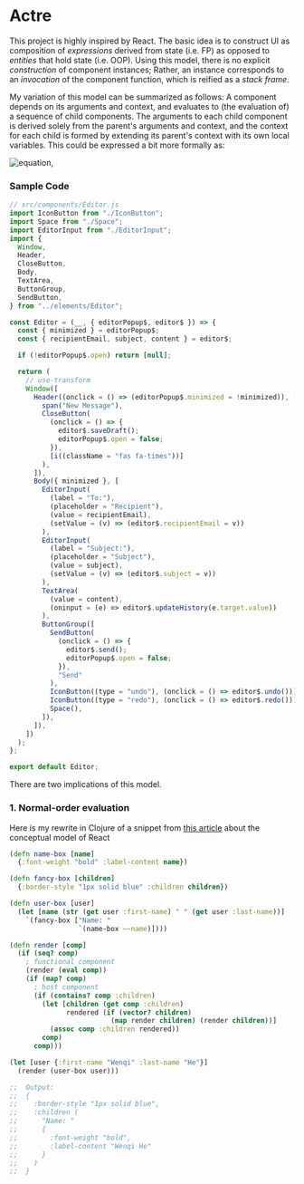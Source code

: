 # Actre

This project is highly inspired by React. The basic idea is to construct UI as composition of *expressions* derived from state (i.e. FP) as opposed to *entities* that hold state (i.e. OOP). Using this model, there is no explicit *construction* of component instances; Rather, an instance corresponds to an *invocation* of the component function, which is reified as a *stack frame*.

My variation of this model can be summarized as follows: A component depends on its arguments and context, and evaluates to (the evaluation of) a sequence of child components. The arguments to each child component is derived solely from the parent's arguments and context, and the context for each child is formed by extending its parent's context with its own local variables. This could be expressed a bit more formally as:

![equation](https://latex.codecogs.com/svg.latex?view^n_i({\bf%20Args},%20{\bf%20C})%20\rightarrow%20\Big\\{%20view^{n+1}_j\big(f({\bf%20Args},%20{\bf%20C}),{\bf%20C}%20%20\cup%20%20{\bf%20L}^{n+1}_j%20\big)%20\Big\\}),

### Sample Code
```js
// src/components/Editor.js
import IconButton from "./IconButton";
import Space from "./Space";
import EditorInput from "./EditorInput";
import {
  Window,
  Header,
  CloseButton,
  Body,
  TextArea,
  ButtonGroup,
  SendButton,
} from "../elements/Editor";

const Editor = (__, { editorPopup$, editor$ }) => {
  const { minimized } = editorPopup$;
  const { recipientEmail, subject, content } = editor$;

  if (!editorPopup$.open) return [null];

  return (
    // use-transform
    Window([
      Header((onclick = () => (editorPopup$.minimized = !minimized)), [
        span("New Message"),
        CloseButton(
          (onclick = () => {
            editor$.saveDraft();
            editorPopup$.open = false;
          }),
          [i((className = "fas fa-times"))]
        ),
      ]),
      Body({ minimized }, [
        EditorInput(
          (label = "To:"),
          (placeholder = "Recipient"),
          (value = recipientEmail),
          (setValue = (v) => (editor$.recipientEmail = v))
        ),
        EditorInput(
          (label = "Subject:"),
          (placeholder = "Subject"),
          (value = subject),
          (setValue = (v) => (editor$.subject = v))
        ),
        TextArea(
          (value = content),
          (oninput = (e) => editor$.updateHistory(e.target.value))
        ),
        ButtonGroup([
          SendButton(
            (onclick = () => {
              editor$.send();
              editorPopup$.open = false;
            }),
            "Send"
          ),
          IconButton((type = "undo"), (onclick = () => editor$.undo())),
          IconButton((type = "redo"), (onclick = () => editor$.redo())),
          Space(),
        ]),
      ]),
    ])
  );
};

export default Editor;
```

There are two implications of this model.

### 1. Normal-order evaluation

Here is my rewrite in Clojure of a snippet from [this article](https://github.com/reactjs/react-basic) about the conceptual model of React

```clojure
(defn name-box [name]
  {:font-weight "bold" :label-content name})

(defn fancy-box [children]
  {:border-style "1px solid blue" :children children})

(defn user-box [user]
  (let [name (str (get user :first-name) " " (get user :last-name))]
    `(fancy-box ["Name: "
                 `(name-box ~~name)])))

(defn render [comp]
  (if (seq? comp)
    ; functional component
    (render (eval comp))
    (if (map? comp)
      ; host component
      (if (contains? comp :children)
        (let [children (get comp :children)
              rendered (if (vector? children)
                         (map render children) (render children))]
          (assoc comp :children rendered))
        comp)
      comp)))

(let [user {:first-name "Wenqi" :last-name "He"}]
  (render (user-box user)))

;;  Output:
;;  {
;;    :border-style "1px solid blue",
;;    :children (
;;      "Name: "
;;      {
;;        :font-weight "bold",
;;        :label-content "Wenqi He"
;;      }
;;    )
;;  }
```
